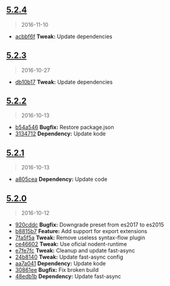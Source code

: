 <a name="5.2.4"></a>
## [5.2.4](https://github.com/simondegraeve/babel-preset-saya/compare/v5.2.3...v5.2.4)
> 2016-11-10

* [acbbf6f](https://github.com/simondegraeve/babel-preset-saya/commit/acbbf6f) **Tweak:** Update dependencies

<a name="5.2.3"></a>
## [5.2.3](https://github.com/simondegraeve/babel-preset-saya/compare/v5.2.2...v5.2.3)
> 2016-10-27

* [db10b17](https://github.com/simondegraeve/babel-preset-saya/commit/db10b17) **Tweak:** Update dependencies

<a name="5.2.2"></a>
## [5.2.2](https://github.com/simondegraeve/babel-preset-saya/compare/v5.2.1...v5.2.2)
> 2016-10-13

* [b54a546](https://github.com/simondegraeve/babel-preset-saya/commit/b54a546) **Bugfix:** Restore package.json
* [3134712](https://github.com/simondegraeve/babel-preset-saya/commit/3134712) **Dependency:** Update kode

<a name="5.2.1"></a>
## [5.2.1](https://github.com/simondegraeve/babel-preset-saya/compare/v5.2.0...v5.2.1)
> 2016-10-13

* [a805cea](https://github.com/simondegraeve/babel-preset-saya/commit/a805cea) **Dependency:** Update code

<a name="5.2.0"></a>
## [5.2.0](https://github.com/simondegraeve/babel-preset-saya/compare/920cddc...v5.2.0)
> 2016-10-12

* [920cddc](https://github.com/simondegraeve/babel-preset-saya/commit/920cddc) **Bugfix:** Downgrade preset from es2017 to es2015
* [b8815b7](https://github.com/simondegraeve/babel-preset-saya/commit/b8815b7) **Feature:** Add support for export extensions
* [7fa5f5a](https://github.com/simondegraeve/babel-preset-saya/commit/7fa5f5a) **Tweak:** Remove useless syntax-flow plugin
* [ce46602](https://github.com/simondegraeve/babel-preset-saya/commit/ce46602) **Tweak:** Use oficial nodent-runtime
* [e7fe7fc](https://github.com/simondegraeve/babel-preset-saya/commit/e7fe7fc) **Tweak:** Cleanup and update fast-async
* [24b8140](https://github.com/simondegraeve/babel-preset-saya/commit/24b8140) **Tweak:** Update fast-async config
* [aa7a041](https://github.com/simondegraeve/babel-preset-saya/commit/aa7a041) **Dependency:** Update kode
* [30861ee](https://github.com/simondegraeve/babel-preset-saya/commit/30861ee) **Bugfix:** Fix broken build
* [48edb1b](https://github.com/simondegraeve/babel-preset-saya/commit/48edb1b) **Dependency:** Update fast-async

